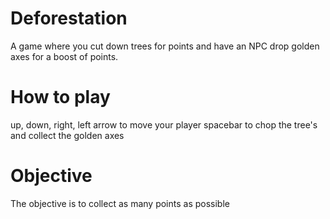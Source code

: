 # Deforestation
A game where you cut down trees for points and have an NPC drop golden axes for a boost of points.
# How to play
up, down, right, left arrow to move your player
spacebar to chop the tree's and collect the golden axes
# Objective
The objective is to collect as many points as possible

